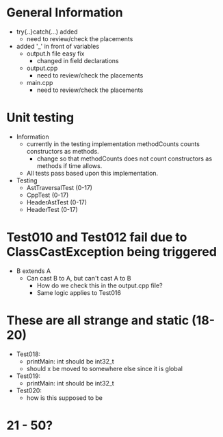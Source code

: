 # General Information
- try{..}catch(...) added
    - need to review/check the placements
- added '_' in front of variables 
    - output.h file easy fix
        - changed in field declarations
    - output.cpp
        - need to review/check the placements
    - main.cpp 
        - need to review/check the placements
        
# Unit testing
- Information
    - currently in the testing implementation methodCounts counts constructors as methods. 
        - change so that methodCounts does not count constructors as methods if time allows.
    - All tests pass based upon this implementation.
- Testing
    - AstTraversalTest (0-17)
    - CppTest (0-17)
    - HeaderAstTest (0-17)
    - HeaderTest (0-17)

# Test010 and Test012 fail due to ClassCastException being triggered
- B extends A
    - Can cast B to A, but can't cast A to B
        - How do we check this in the output.cpp file?
        - Same logic applies to Test016

# These are all strange and static (18-20)
- Test018:
	- printMain: int should be int32_t
    - should x be moved to somewhere else since it is global
- Test019:
	- printMain: int should be int32_t
- Test020:
	- how is this supposed to be
	
# 21 - 50?
	
